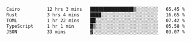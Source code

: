 <!--START_SECTION:waka-->

```txt
Cairo          12 hrs 3 mins   ████████████████▒░░░░░░░░   65.45 %
Rust           3 hrs 4 mins    ████░░░░░░░░░░░░░░░░░░░░░   16.65 %
TOML           1 hr 22 mins    ██░░░░░░░░░░░░░░░░░░░░░░░   07.42 %
TypeScript     1 hr 1 min      █▒░░░░░░░░░░░░░░░░░░░░░░░   05.58 %
JSON           33 mins         ▓░░░░░░░░░░░░░░░░░░░░░░░░   03.07 %
```

<!--END_SECTION:waka-->